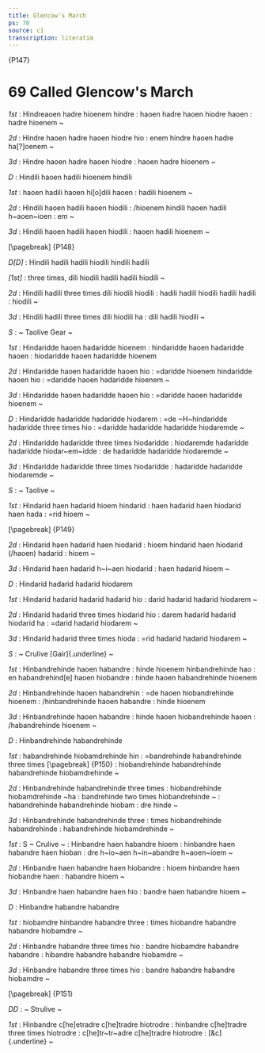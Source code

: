 ```yaml
---
title: Glencow's March
ps: 70
source: c1
transcription: literatim
---
```


{P147}

# 69 Called Glencow's March

_1st_
: Hindreaoen hadre hioenem hindre
: haoen hadre haoen hiodre haoen
: hadre hioenem \~

_2d_
: Hindre haoen hadre haoen hiodre hio
: enem hindre haoen hadre ha\[?\]oenem \~

_3d_
: Hindre haoen hadre haoen hiodre
: haoen hadre hioenem \~

_D_
: Hindili haoen hadili hioenem hindili

_1st_
: haoen hadili haoen hi\[o\]dili haoen
: hadili hioenem \~

_2d_
: Hindili haoen hadili haoen hiodili
: /hioenem hindili haoen hadili h~aoen~ioen
: em \~

_3d_
: Hindili haoen hadili haoen hiodili
: haoen hadili hioenem \~

[\pagebreak]
{P148}

_D\[D\]_
: Hindili hadili hadili hiodili hindili hadili

_\[1st\]_
: three times, dili hiodili hadili hadili hiodili \~

_2d_
: Hindili hadili three times dili hiodili hiodili
: hadili hadili hiodili hadili hadili
: hiodili \~

_3d_
: Hindili hadili three times dili hiodili ha
: dili hadili hiodili \~

_S_
: \~ Taolive Gear \~

_1st_
: Hindaridde haoen hadaridde hioenem
: hindaridde haoen hadaridde haoen
: hiodaridde haoen hadaridde hioenem

_2d_
: Hindaridde haoen hadaridde haoen hio
: =daridde hioenem hindaridde haoen hio
: =daridde haoen hadaridde hioenem \~

_3d_
: Hindaridde haoen hadaridde haoen hio
: =daridde haoen hadaridde hioenem \~

_D_
: Hindaridde hadaridde hadaridde hiodarem
: =de ~H~hindaridde hadaridde three times hio
: =daridde hadaridde hadaridde hiodaremde \~

_2d_
: Hindaridde hadaridde three times hiodaridde
: hiodaremde hadaridde hadaridde hiodar~em~idde
: de hadaridde hadaridde hiodaremde \~

_3d_
: Hindaridde hadaridde three times hiodaridde
: hadaridde hadaridde hiodaremde \~

_S_
: \~ Taolive \~

_1st_
: Hindarid haen hadarid hioem hindarid
: haen hadarid haen hiodarid haen hada
: =rid hioem \~

[\pagebreak]
{P149}

_2d_
: Hindarid haen hadarid haen hiodarid
: hioem hindarid haen hiodarid (/haoen) hadarid
: hioem \~

_3d_
: Hindarid haen hadarid h~i~aen hiodarid
: haen hadarid hioem \~

_D_
: Hindarid hadarid hadarid hiodarem

_1st_
: Hindarid hadarid hadarid hadarid hio
: darid hadarid hadarid hiodarem \~

_2d_
: Hindarid hadarid three times hiodarid hio
: darem hadarid hadarid hiodarid ha
: =darid hadarid hiodarem \~

_3d_
: Hindarid hadarid three times hioda
: =rid hadarid hadarid hiodarem \~

_S_
: \~ Crulive [Gair]{.underline} \~

_1st_
: Hinbandrehinde haoen habandre
: hinde hioenem hinbandrehinde hao
: en habandrehind\[e\] haoen hiobandre
: hinde haoen habandrehinde hioenem

_2d_
: Hinbandrehinde haoen habandrehin
: =de haoen hiobandrehinde hioenem
: /hinbandrehinde haoen habandre
: hinde hioenem

_3d_
: Hinbandrehinde haoen habandre
: hinde haoen hiobandrehinde haoen
: /habandrehinde hioenem \~

_D_
: Hinbandrehinde habandrehinde

_1st_
: habandrehinde hiobamdrehinde hin
: =bandrehinde habandrehinde three times
[\pagebreak]
{P150}
: hiobandrehinde habandrehinde habandrehinde hiobamdrehinde \~

_2d_
: Hinbandrehinde habandrehinde three times
: hiobandrehinde hiobamdrehinde \~ha
: bandrehinde two times hiobandrehinde \~
: habandrehinde habandrehinde hiobam
: dre hinde \~

_3d_
: Hinbandrehinde habandrehinde three
: times hiobandrehinde habandrehinde
: habandrehinde hiobamdrehinde \~

_1st_
: S \~ Crulive \~
: Hinbandre haen habandre hioem
: hinbandre haen habandre haen hioban
: dre h~io~aen h~in~abandre h~aoen~ioem \~

_2d_
: Hinbandre haen habandre haen hiobandre
: hioem hinbandre haen hiobandre haen
: habandre hioem \~

_3d_
: Hinbandre haen habandre haen hio
: bandre haen habandre hioem \~

_D_
: Hinbandre habandre habandre

_1st_
: hiobamdre hinbandre habandre three
: times hiobandre habandre habandre hiobamdre \~

_2d_
: Hinbandre habandre three times hio
: bandre hiobamdre habandre habandre
: hibandre habandre habandre hiobamdre \~

_3d_
: Hinbandre habandre three times hio
: bandre habandre habandre hiobamdre \~

[\pagebreak]
{P151}

_DD_
: \~ Strulive \~

_1st_
: Hinbandre c\[he\]etradre c\[he\]tradre hiotrodre
: hinbandre c\[he\]tradre three times hiotrodre
: c\[he\]tr~tr~adre c\[he\]tradre hiotrodre
: [&c]{.underline} \~

